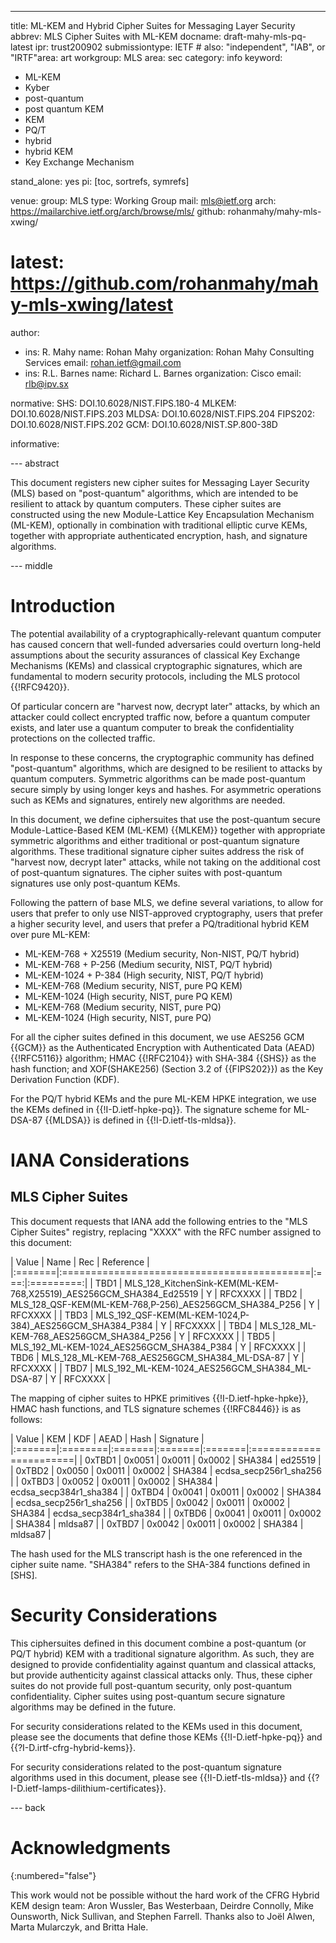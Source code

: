 ---
title: ML-KEM and Hybrid Cipher Suites for Messaging Layer Security
abbrev: MLS Cipher Suites with ML-KEM
docname: draft-mahy-mls-pq-latest
ipr: trust200902
submissiontype: IETF  # also: "independent", "IAB", or "IRTF"area: art
workgroup: MLS
area: sec
category: info
keyword:
 - ML-KEM
 - Kyber
 - post-quantum
 - post quantum KEM
 - KEM
 - PQ/T
 - hybrid
 - hybrid KEM
 - Key Exchange Mechanism

stand_alone: yes
pi: [toc, sortrefs, symrefs]

venue:
  group: MLS
  type: Working Group
  mail: mls@ietf.org
  arch: https://mailarchive.ietf.org/arch/browse/mls/
  github: rohanmahy/mahy-mls-xwing/
#  latest: https://github.com/rohanmahy/mahy-mls-xwing/latest

author:
 -  ins: R. Mahy
    name: Rohan Mahy
    organization: Rohan Mahy Consulting Services
    email: rohan.ietf@gmail.com
 -  ins: R.L. Barnes
    name: Richard L. Barnes
    organization: Cisco
    email: rlb@ipv.sx


normative:
  SHS: DOI.10.6028/NIST.FIPS.180-4
  MLKEM: DOI.10.6028/NIST.FIPS.203
  MLDSA: DOI.10.6028/NIST.FIPS.204
  FIPS202: DOI.10.6028/NIST.FIPS.202
  GCM: DOI.10.6028/NIST.SP.800-38D

informative:

--- abstract

This document registers new cipher suites for Messaging Layer Security (MLS) based on "post-quantum" algorithms, which are intended to be resilient to attack by quantum computers.
These cipher suites are constructed using the new Module-Lattice Key Encapsulation Mechanism (ML-KEM), optionally in combination with traditional elliptic curve KEMs, together with appropriate authenticated encryption, hash, and signature algorithms.

--- middle

# Introduction

The potential availability of a cryptographically-relevant quantum computer has caused concern that well-funded adversaries could overturn long-held assumptions about the security assurances of classical Key Exchange Mechanisms (KEMs) and classical cryptographic signatures, which are fundamental to modern security protocols, including the MLS protocol {{!RFC9420}}.

Of particular concern are "harvest now, decrypt later" attacks, by which an attacker could collect encrypted traffic now, before a quantum computer exists, and later use a quantum computer to break the confidentiality protections on the collected traffic.

In response to these concerns, the cryptographic community has defined "post-quantum" algorithms, which are designed to be resilient to attacks by quantum computers.
Symmetric algorithms can be made post-quantum secure simply by using longer keys and hashes.
For asymmetric operations such as KEMs and signatures, entirely new algorithms are needed.

In this document, we define ciphersuites that use the post-quantum secure Module-Lattice-Based KEM (ML-KEM) {{MLKEM}} together with appropriate symmetric algorithms and either traditional or post-quantum signature algorithms.
These traditional signature cipher suites address the risk of "harvest now, decrypt later" attacks, while not taking on the additional cost of post-quantum signatures.
The cipher suites with post-quantum signatures use only post-quantum KEMs.

Following the pattern of base MLS, we define several variations, to allow for users that prefer to only use NIST-approved cryptography, users that prefer a higher security level, and users that prefer a PQ/traditional hybrid KEM over pure ML-KEM:

* ML-KEM-768 + X25519 (Medium security, Non-NIST, PQ/T hybrid)
* ML-KEM-768 + P-256 (Medium security, NIST, PQ/T hybrid)
* ML-KEM-1024 + P-384 (High security, NIST, PQ/T hybrid)
* ML-KEM-768 (Medium security, NIST, pure PQ KEM)
* ML-KEM-1024 (High security, NIST, pure PQ KEM)
* ML-KEM-768 (Medium security, NIST, pure PQ)
* ML-KEM-1024 (High security, NIST, pure PQ)

For all the cipher suites defined in this document, we use AES256 GCM {{GCM}} as the Authenticated Encryption with Authenticated Data (AEAD) {{!RFC5116}} algorithm;
HMAC {{!RFC2104}} with SHA-384 {{SHS}} as the hash function;
and XOF(SHAKE256) (Section 3.2 of {{FIPS202}}) as the Key Derivation Function (KDF).

For the PQ/T hybrid KEMs and the pure ML-KEM HPKE integration, we use the KEMs defined in {{!I-D.ietf-hpke-pq}}.
The signature scheme for ML-DSA-87 {{MLDSA}} is defined in {{!I-D.ietf-tls-mldsa}}.

# IANA Considerations

## MLS Cipher Suites

This document requests that IANA add the following entries to the "MLS Cipher Suites" registry, replacing "XXXX" with the RFC number assigned to this document:

| Value  | Name                                       | Rec | Reference |
|:=======|:===========================================|:===:|:=========:|
| TBD1 | MLS_128_KitchenSink-KEM(ML-KEM-768,X25519)_AES256GCM_SHA384_Ed25519    |  Y  | RFCXXXX |
| TBD2 | MLS_128_QSF-KEM(ML-KEM-768,P-256)_AES256GCM_SHA384_P256      |  Y  | RFCXXXX |
| TBD3 | MLS_192_QSF-KEM(ML-KEM-1024,P-384)_AES256GCM_SHA384_P384     |  Y  | RFCXXXX |
| TBD4 | MLS_128_ML-KEM-768_AES256GCM_SHA384_P256       |  Y  | RFCXXXX |
| TBD5 | MLS_192_ML-KEM-1024_AES256GCM_SHA384_P384      |  Y  | RFCXXXX |
| TBD6 | MLS_128_ML-KEM-768_AES256GCM_SHA384_ML-DSA-87  |  Y  | RFCXXXX |
| TBD7 | MLS_192_ML-KEM-1024_AES256GCM_SHA384_ML-DSA-87 |  Y  | RFCXXXX |

The mapping of cipher suites to HPKE primitives {{!I-D.ietf-hpke-hpke}}, HMAC hash functions, and TLS signature schemes {{!RFC8446}} is as follows:

| Value  | KEM     | KDF    | AEAD   | Hash   | Signature              |
|:=======|:========|:=======|:=======|:=======|:=======================|
| 0xTBD1 | 0x0051  | 0x0011 | 0x0002 | SHA384 | ed25519                |
| 0xTBD2 | 0x0050  | 0x0011 | 0x0002 | SHA384 | ecdsa_secp256r1_sha256 |
| 0xTBD3 | 0x0052  | 0x0011 | 0x0002 | SHA384 | ecdsa_secp384r1_sha384 |
| 0xTBD4 | 0x0041  | 0x0011 | 0x0002 | SHA384 | ecdsa_secp256r1_sha256 |
| 0xTBD5 | 0x0042  | 0x0011 | 0x0002 | SHA384 | ecdsa_secp384r1_sha384 |
| 0xTBD6 | 0x0041  | 0x0011 | 0x0002 | SHA384 | mldsa87                |
| 0xTBD7 | 0x0042  | 0x0011 | 0x0002 | SHA384 | mldsa87                |


The hash used for the MLS transcript hash is the one referenced in the cipher suite name. "SHA384" refers to the SHA-384 functions defined in [SHS].


# Security Considerations

This ciphersuites defined in this document combine a post-quantum (or PQ/T hybrid) KEM with a traditional signature algorithm. As such, they are designed to provide confidentiality against quantum and classical attacks, but provide authenticity against classical attacks only.  Thus, these cipher suites do not provide full post-quantum security, only post-quantum confidentiality.
Cipher suites using post-quantum secure signature algorithms may be defined in the future.

For security considerations related to the KEMs used in this document, please see the documents that define those KEMs {{!I-D.ietf-hpke-pq}} and {{?I-D.irtf-cfrg-hybrid-kems}}.

For security considerations related to the post-quantum signature algorithms used in this document, please see {{!I-D.ietf-tls-mldsa}} and {{?I-D.ietf-lamps-dilithium-certificates}}.

--- back

# Acknowledgments
{:numbered="false"}

This work would not be possible without the hard work of the CFRG Hybrid KEM design team: Aron Wussler, Bas Westerbaan, Deirdre Connolly, Mike Ounsworth, Nick Sullivan, and Stephen Farrell.
Thanks also to Joël Alwen, Marta Mularczyk, and Britta Hale.
